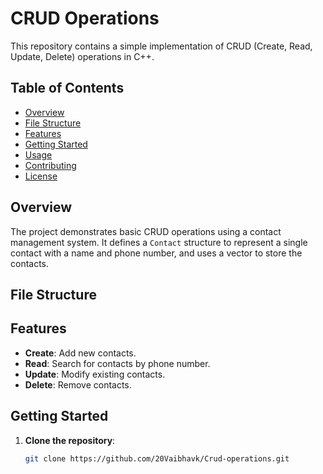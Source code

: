 # CRUD Operations

This repository contains a simple implementation of CRUD (Create, Read, Update, Delete) operations in C++.

## Table of Contents

- [Overview](#overview)
- [File Structure](#file-structure)
- [Features](#features)
- [Getting Started](#getting-started)
- [Usage](#usage)
- [Contributing](#contributing)
- [License](#license)

## Overview

The project demonstrates basic CRUD operations using a contact management system. It defines a `Contact` structure to represent a single contact with a name and phone number, and uses a vector to store the contacts.

## File Structure


## Features

- **Create**: Add new contacts.
- **Read**: Search for contacts by phone number.
- **Update**: Modify existing contacts.
- **Delete**: Remove contacts.

## Getting Started

1. **Clone the repository**:
   ```sh
   git clone https://github.com/20Vaibhavk/Crud-operations.git
